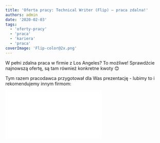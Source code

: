 ```yaml
---
title: 'Oferta pracy: Technical Writer (Flip) – praca zdalna!'
authors: admin
date: '2020-02-03'
tags:
  - 'oferty-pracy'
  - 'praca'
  - 'kariera'
  - 'praca'
coverImage: 'Flip-color@2x.png'
---
```


W pełni zdalna praca w firmie z Los Angeles? To możliwe! Sprawdźcie najnowszą
ofertę, są tam również konkretne kwoty 😊

<!--truncate-->

Tym razem pracodawca przygotował dla Was prezentację - lubimy to i rekomendujemy
innym firmom:

 <iframe style={{border: '1px solid #CCC', borderWidth: '1px', marginBottom: '5px', maxWidth: '100%'}} src="//www.slideshare.net/slideshow/embed_code/key/3Xr29FsJgAfgCY" width={595} height={485} frameBorder={0} marginWidth={0} marginHeight={0} scrolling="no" allowFullScreen="allowFullScreen" />

Aplikować możecie bezpośrednio na
[stronie z ogłoszeniem](https://justjoin.it/offers/flipfit-technical-writer), 
lub emailem na adres techcareers(at)flipfit.com. Dla Waszej wygody wklejamy je
również poniżej.

Aha, widełki płacowe to: 5000-8500 PLN netto

---

## **Technical Writer**

**About the job** Our team consists of like-minded people that have a mission of
delivering the most personalized experience to the world. We attract people that
really want to stand out in their fields while making a difference in the
world.We’re looking for a Technical Writer to join our team. This is an
early-stage opportunity to join a company that is fundamentally formatting the
understanding of application functionality. If you want to play an important
role in clarifying the technical concepts of our product, this is the position
for you.Our dream Technical Writer at Flip in the role is responsible for the
entire documentation in the company, its clarification, and translation into
modern and professional instructions for product users.

**Your roles and responsibilities:**

- studying and understanding company products,
- working closely with engineers, product managers and testers to define
  problems, prototype interactions of existing and new features,
- clarifying and translating technical concepts with the development team into
  modern instructions for product users
- communicating research, problems, updates, and ideas across the team,
- contributing to and defining internal documentation standards,
- reviewing published materials and recommends revisions or changes in scope,
  format, content
- facilitating polite and transparent communication with all team members,
- embracing the fast-paced and ambiguous nature of the startup to solve real
  problems.

**To join us we require:**

- fluency in English (min. C1 level) - MUST,
- previous experience working with writing technical documentation (Software
  Development preferred),
- interest in both technical writing and mobile telecommunications systems,
- creativity and the ability to obtain information and content,
- analytical approach disciplined and focused on details,
- excellent communication skills, continuous improvement mindset.

**Nice to have:**

- previous experience working for e-commerce or social media platforms,
- basic knowledge of modern programming languages such as JavaScript and its
  frameworks,
- experience working in a start-up environment,
- demonstrated track record of success in building products based on consumer
  needs and research.

**We offer:**

- fully remote job,
- working hours from 8:00 / 9:00 AM CEST till 4:00 / 5:00 PM CEST,
- integration events,
- startup atmosphere,
- non-corporate communication across teams,
- an international environment where English is required.

**Important note** Please include the following note to your application:"_I
hereby give consent for my personal data included in my application to be
processed for the purposes of the recruitment process under the Personal Data
Protection Act as of 29 August 1997, consolidated text: Journal of Laws 2016,
item 922 as amended."_

---

Powodzenia! 😊
